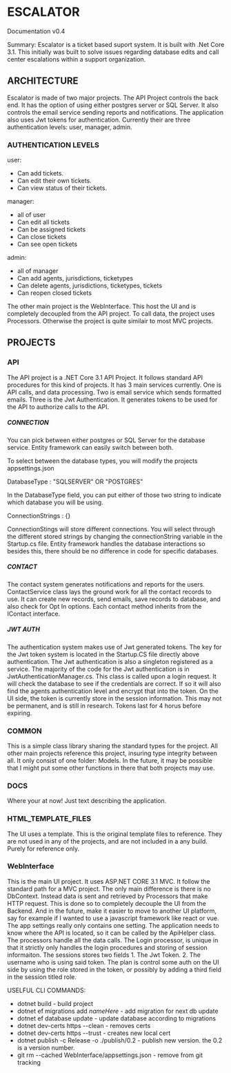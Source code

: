 # ESCALATOR

Documentation v0.4

Summary:
Escalator is a ticket based suport system. It is built with .Net Core 3.1. 
This initially was built to solve issues regarding database edits and call 
center escalations within a support organization. 


## ARCHITECTURE 

Escalator is made of two major projects. The API Project controls the back
end. It has the option of using either postgres server or SQL Server. It 
also controls the email service sending reports and notifications. 
The application also uses Jwt tokens for authentication. Currently their
are three authentication levels: user, manager, admin. 

### AUTHENTICATION LEVELS

user: 
* Can add tickets. 
* Can edit their own tickets.
* Can view status of their tickets.

manager: 
* all of user 
* Can edit all tickets
* Can be assigned tickets
* Can close tickets
* Can see open tickets

admin:
* all of manager
* Can add agents, jurisdictions, ticketypes
* Can delete agents, jurisdictions, ticketypes, tickets
* Can reopen closed tickets

The other main project is the WebInterface. This host the UI and is 
completely decoupled from the API project. To call data, the project uses 
Processors. Otherwise the project is quite similair to most MVC projects.


## PROJECTS 


### API 

The API project is a .NET Core 3.1 API Project. It follows standard API 
procedures for this kind of projects. It has 3 main services currently.
One is API calls, and data processing. Two is email service which sends
formatted emails. Three is the Jwt Authentication. It generates tokens
to be used for the API to authorize calls to the API. 

##### CONNECTION
You can pick between either postgres or SQL Server for the database 
service. Entity framework can easily switch between both. 

To select between the database types, you will modify the projects 
appsettings.json

DatabaseType : "SQLSERVER" OR "POSTGRES"

In the DatabaseType field, you can put either of those two string to 
indicate which database you will be using. 

ConnectionStrings : {}

ConnectionStings will store different connections. You will select 
through the different stored strings by changing the connectionString 
variable in the Startup.cs file. Entity framework handles the database 
interactions so besides this, there should be no difference in code 
for specific databases.

##### CONTACT
The contact system generates notifications and reports for the users. 
ContactService class lays the ground work for all the contact records 
to use. It can create new records, send emails, save records to database, and also check for Opt In options. Each contact method inherits from the IContact interface. 

##### JWT AUTH
The authentication system makes use of Jwt generated tokens. The 
key for the Jwt token system is located in the Startup.CS file 
directly above authentication. The Jwt authentication is also a
singleton registered as a service. The majority of the code for 
the Jwt authentication is in JwtAuthenticationManager.cs. This class 
is called upon a login request. It will check the database to see 
if the credentials are correct. If so it will also find the agents 
authentication level and encrypt that into the token. On the UI side, 
the token is currently store in the session information. This may not 
be permanent, and is still in research. Tokens last for 4 horus before 
expiring.


### COMMON

This is a simple class library sharing the standard types for the project. 
All other main projects reference this project, insuring type integrity 
between all. It only consist of one folder: Models. In the future, 
it may be possible that I might put some other functions in there that both 
projects may use. 

### DOCS

Where your at now! Just text describing the application.

### HTML_TEMPLATE_FILES

The UI uses a template. This is the original template files to reference.
They are not used in any of the projects, and are not included in a any build.
Purely for reference only. 

### WebInterface

This is the main UI project. It uses ASP.NET CORE 3.1 MVC. It follow the standard 
path for a MVC project. The only main difference is there is no DbContext. Instead 
data is sent and retrieved by Processors that make HTTP request. This is done so 
to completely decouple the UI from the Backend. And in the future, make it easier to
move to another UI platform, say for example if I wanted to use a javascript framework
like react or vue. The app settings really only contains one setting. The application
needs to know where the API is located, so it can be called by the ApiHelper class.
The processors handle all the data calls. The Login processor, is unique in that it
strictly only handles the login procedures and storing of session informaiton.
The sessions stores two fields 1. The Jwt Token. 2. The username who is using said token.
The plan is control some auth on the UI side by using the role stored in the token, or 
possibly by adding a third field in the session titled role. 





USELFUL CLI COMMANDS:
* dotnet build - build project
* dotnet ef migrations add *nameHere* - add migration for next db update
* dotnet ef database update - update database according to migrations
* dotnet dev-certs https --clean  - removes certs 
* dotnet dev-certs https --trust  - creates new local cert
* dotnet publish -c Release -o ./publish/0.2  - publish new version. the 0.2 is a version number. 
* git rm --cached WebInterface/appsettings.json - remove from git tracking









